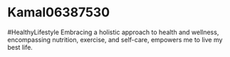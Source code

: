# Kamal06387530
#HealthyLifestyle Embracing a holistic approach to health and wellness, encompassing nutrition, exercise, and self-care, empowers me to live my best life.
